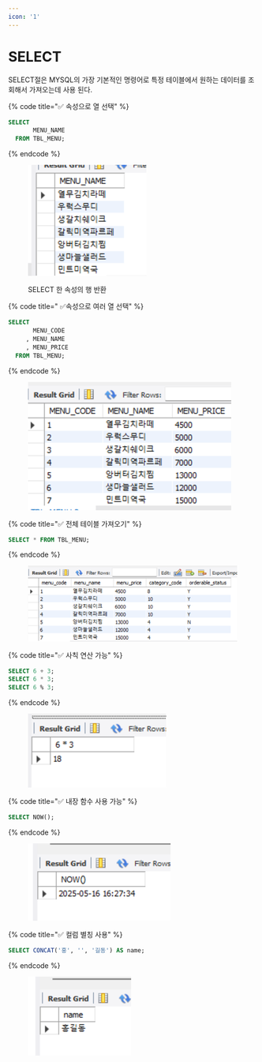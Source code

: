 ```yaml
---
icon: '1'
---
```


# SELECT

SELECT절은 MYSQL의 가장 기본적인 명령어로
&#x20;특정 테이블에서 원하는 데이터를 조회해서 가져오는데 사용 된다.



{% code title="✅ 속성으로 열 선택" %}
```sql
SELECT 
       MENU_NAME
  FROM TBL_MENU;
```
{% endcode %}

<figure><img src="../../.gitbook/assets/image (3) (1).png" alt=""><figcaption><p>SELECT 한 속성의 행 반환</p></figcaption></figure>

{% code title=" ✅속성으로 여러 열 선택" %}
```sql
SELECT
       MENU_CODE
     , MENU_NAME
     , MENU_PRICE
  FROM TBL_MENU;
```
{% endcode %}

<figure><img src="../../.gitbook/assets/image (4) (1).png" alt=""><figcaption></figcaption></figure>

{% code title="✅ 전체 테이블 가져오기" %}
```sql
SELECT * FROM TBL_MENU;
```
{% endcode %}

<figure><img src="../../.gitbook/assets/image (5) (1).png" alt=""><figcaption></figcaption></figure>

{% code title="✅ 사칙 연산 가능" %}
```sql
SELECT 6 + 3;
SELECT 6 * 3;
SELECT 6 % 3;
```
{% endcode %}

<figure><img src="../../.gitbook/assets/image (6) (1).png" alt=""><figcaption></figcaption></figure>

{% code title="✅ 내장 함수 사용 가능" %}
```sql
SELECT NOW();
```
{% endcode %}

<figure><img src="../../.gitbook/assets/image (7) (1).png" alt=""><figcaption></figcaption></figure>

{% code title="✅ 컬럼 별칭 사용" %}
```sql
SELECT CONCAT('홍', '', '길동') AS name;
```
{% endcode %}

<figure><img src="../../.gitbook/assets/image (8) (1).png" alt=""><figcaption></figcaption></figure>
